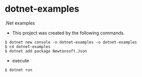 # dotnet-examples

.Net examples

- This project was created by the following commands.

```
$ dotnet new console -n dotnet-examples -o dotnet-examples
$ cd dotnet-examples
$ dotnet add package Newtonsoft.Json
```

- execute

```
$ dotnet run
```


